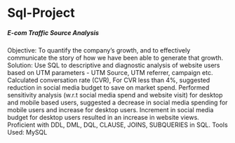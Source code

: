 # Sql-Project
##### E-com Traffic Source Analysis

Objective: To quantify the company’s growth, and to 
effectively communicate the story of how we have been able to 
generate that growth. 
Solution: Use SQL to descriptive and diagnostic analysis of 
website users based on UTM parameters - UTM Source, UTM 
referrer, campaign etc. 
Calculated conversation rate (CVR), For CVR less than 4%, 
suggested reduction in social media budget to save on market 
spend. 
Performed sensitivity analysis (w.r.t social media spend and 
website visit) for desktop and mobile based users, suggested a 
decrease in social media spending for mobile users and 
increase for desktop users. 
Increment in social media budget for desktop users resulted in 
an increase in website views. 
Proficient with DDL, DML, DQL, CLAUSE, JOINS, 
SUBQUERIES in SQL. 
Tools Used: MySQL
